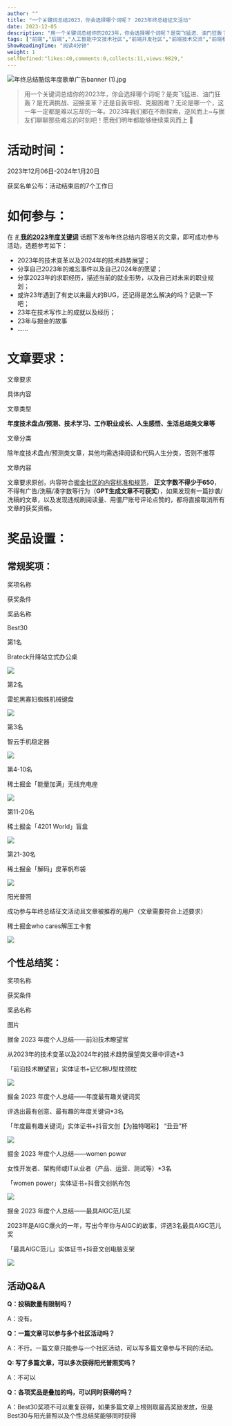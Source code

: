 ```yaml
---
author: ""
title: "一个关键词总结2023，你会选择哪个词呢？ 2023年终总结征文活动"
date: 2023-12-05
description: "用一个关键词总结你的2023年，你会选择哪个词呢？是突飞猛进、油门狂轰？是充满挑战、迎接变革？还是自我审视、克服困难？无论是哪一个，这一年一定都是难以忘却的一年~"
tags: ["前端","后端","人工智能中文技术社区","前端开发社区","前端技术交流","前端框架教程","JavaScript 学习资源","CSS 技巧与最佳实践","HTML5 最新动态","前端工程师职业发展","开源前端项目","前端技术趋势"]
ShowReadingTime: "阅读4分钟"
weight: 1
selfDefined:"likes:40,comments:0,collects:11,views:9829,"
---
```

![年终总结酷炫年度歌单广告banner (1).jpg](/images/jueJin/31cf2083857846b.png)

> 用一个关键词总结你的2023年，你会选择哪个词呢？是突飞猛进、油门狂轰？是充满挑战、迎接变革？还是自我审视、克服困难？无论是哪一个，这一年一定都是难以忘却的一年。2023年我们都在不断探索，逆风而上~与掘友们聊聊那些难忘的时刻吧！愿我们明年都能够继续乘风而上 🎉

活动时间：
=====

2023年12月06日-2024年1月20日

获奖名单公布：活动结束后的7个工作日

如何参与：
=====

在 [\# **我的2023年度关键词**](https://juejin.cn/theme/detail/7308997583123251219?contentType=1 "https://juejin.cn/theme/detail/7308997583123251219?contentType=1") 话题下发布年终总结内容相关的文章，即可成功参与活动，选题参考如下：

*   2023年的技术变革以及2024年的技术趋势展望；
*   分享自己2023年的难忘事件以及自己2024年的愿望；
*   分享2023年的求职经历，描述当前的就业形势，以及自己对未来的职业规划；
*   或许23年遇到了有史以来最大的BUG，还记得是怎么解决的吗？记录一下吧；
*   23年在技术写作上的成就以及经历；
*   23年与掘金的故事
*   ......

文章要求：
=====

文章要求

具体内容

文章类型

**年度技术盘点/预测、技术学习、工作职业成长、人生感悟、生活总结类文章等**

文章分类

除年度技术盘点/预测类文章，其他均需选择阅读和代码人生分类，否则不推荐

文章内容

文章要求原创，内容符合[掘金社区的内容标准和规范](https://juejin.cn/book/6844733795329900551/section/6844733795380232199 "https://juejin.cn/book/6844733795329900551/section/6844733795380232199")， **正文字数不得少于650**，不得有广告/洗稿/凑字数等行为（**GPT生成文章不可获奖**），如果发现有一篇抄袭/洗稿的文章，以及发现违规刷阅读量、用僵尸账号评论点赞的，都将直接取消所有文章的获奖资格。

奖品设置：
=====

常规奖项：
-----

奖项名称

获奖条件

奖品名称

Best30

第1名

Brateck升降站立式办公桌

![](/images/jueJin/4dcdb28272e0494.png)

第2名

雷蛇黑寡妇蜘蛛机械键盘

![](/images/jueJin/c846abe0e81d4fb.png)

第3名

智云手机稳定器

![](/images/jueJin/4b14c8ad5efd4fc.png)

第4-10名

稀土掘金「能量加满」无线充电座

![](/images/jueJin/80ddbd3259a949c.png)

第11-20名

稀土掘金「4201 World」盲盒

![](/images/jueJin/bb028d346ecb490.png)

第21-30名

稀土掘金「解码」皮革帆布袋

![](/images/jueJin/49c2eb7ccf6c4b1.png)

阳光普照

成功参与年终总结征文活动且文章被推荐的用户（文章需要符合上述要求）

稀土掘金who cares解压工卡套

![](/images/jueJin/be6b1e72f9ce431.png)

个性总结奖：
------

奖项名称

获奖条件

奖品名称

图片

掘金 2023 年度个人总结——前沿技术瞭望官

从2023年的技术变革以及2024年的技术趋势展望类文章中评选\*3

「前沿技术瞭望官」实体证书+记忆棉U型枕颈枕

![](/images/jueJin/b35860f1e762434.png)

掘金 2023 年度个人总结——年度最有趣关键词奖

评选出最有创意、最有趣的年度关键词\*3名

「年度最有趣关键词」实体证书+抖音文创【为独特喝彩】 “丑丑”杯

![](/images/jueJin/36f6c189fddc41f.png)

掘金 2023 年度个人总结——women power

女性开发者、架构师或IT从业者（产品、运营、测试等）\*3名

「women power」实体证书+抖音文创帆布包

![](/images/jueJin/5d599c569b9f436.png)

掘金 2023 年度个人总结——最具AIGC范儿奖

2023年是AIGC爆火的一年，写出今年你与AIGC的故事，评选3名最具AIGC范儿奖

「最具AIGC范儿」实体证书+抖音文创电脑支架

![](/images/jueJin/689771c44866473.png)

活动Q&A
-----

**Q：投稿数量有限制吗？**

A：没有。

**Q：一篇文章可以参与多个社区活动吗？**

A：不行。一篇文章只能参与一个社区活动，可以写多篇文章参与不同的活动。

**Q: 写了多篇文章，可以多次获得阳光普照奖吗？**

A：不可以

**Q：各项奖品是叠加的吗，可以同时获得的吗？**

A：Best30奖项不可以重复获得，如果多篇文章上榜则取最高奖励发放，但是Best30与阳光普照以及个性总结奖能够同时获得